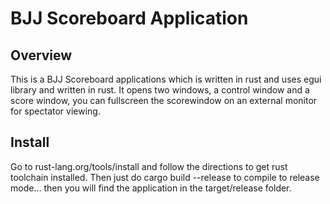 # BJJ Scoreboard Application

## Overview
This is a BJJ Scoreboard applications which is written in rust and uses egui library and written in rust.
It opens two windows, a control window and a score window, you can fullscreen the scorewindow on an external monitor for spectator viewing.

## Install
Go to rust-lang.org/tools/install and follow the directions to get rust toolchain installed.
Then just do 
cargo build --release to compile to release mode... then you will find the application in the target/release folder.

